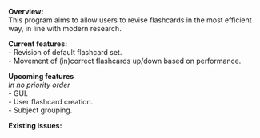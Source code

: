 **Overview:**  
This program aims to allow users to revise flashcards in the most efficient way, in line with modern research.  

**Current features:**  
	- Revision of default flashcard set.  
 	- Movement of (in)correct flashcards up/down based on performance.  

 **Upcoming features**  
 *In no priority order*  
 	- GUI.  
   	- User flashcard creation.  
	- Subject grouping.  

 **Existing issues:**  
 